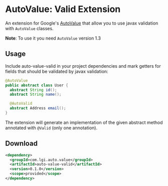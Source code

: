 # AutoValue: Valid Extension

An extension for Google's [AutoValue][auto] that allow you to use javax validation with `AutoValue` classes.

**Note**: To use it you need `AutoValue` version 1.3

## Usage

Include auto-value-valid in your project dependencies and mark getters for fields that should be validated by javax validation:

```java
@AutoValue 
public abstract class User {
  abstract String id();
  abstract String name();

  @AutoValid
  abstract Address email();
}
```

The extension will generate an implementation of the given abstract method annotated with `@Valid` (only one annotation).

## Download

```xml
<dependency>
  <groupId>com.lgi.auto.value</groupId>
  <artifactId>auto-value-valid</artifactId>
  <version>0.1.0</version>
  <scope>provided</scope>
</dependency>
```

 [auto]: https://github.com/google/auto
